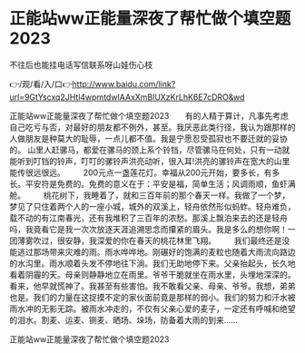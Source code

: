 # 正能站ww正能量深夜了帮忙做个填空题2023
不往后也能挂电话写信联系呀山娃伤心枝

👉/观/看/入/口👉http://www.baidu.com/link?url=9GtYscxq2JHtl4wpmtdwIAAxXmBlUXzKrLhK6E7cDRO&wd

正能站ww正能量深夜了帮忙做个填空题2023　　有的人精于算计，凡事先考虑自己吃亏与否，对最好的朋友都不例外，甚至。我厌恶此类行径，我认为跟那样的人做朋友是种莫大的耻辱，一点儿都不值。我是宁愿忍受孤寂也不要迁就的妥协的。
山里人赶骡马，都爱在骡马的颈上系个铃铛，尽管骡马在何处，只有一动就能听到叮铛的铃声，叮叮的骡铃声洪亮动听，很入耳!洪亮的骡铃声在宽大的山里能传很远很远。
　　200元点一盏莲花灯。幸福从200元开始，要多长，有多长。平安符是免费的。免费的意义在于：平安是福，简单生活；风调雨顺，鱼虾满舱。
　　桃花树下，我睡着了，就和三百年前的那个春天一样。我做了一个梦，梦见了只住着两个人的一座小城，城外的双溪上，轻舟依然形似蚂蚱。轻舟难负，载不动的有江南春光，还有我堆积了三百年的浓愁。那溪上飘泊来去的还是轻舟吗，我竟看它是我一次次放逐天涯追溯思念而攥紧的眉头。我是多么的想你啊！一团薄雾吹过，很安静，我深爱的你在春天的桃花林里飞翔。
　　我们最终还是没能逃过那场带来灾难的雨。雨水哗哗地。刚碾好的饱满的麦粒也随着大雨流向路边的水沟里。雨水顺着头发不停地往下淌。我们无助地停下来。父亲抬起头，长久地看着阴霾的天。母亲则静静地立在雨里。爷爷干脆就坐在雨水里，头埋地深深的。看来，他早就慌神了。我甚至有些害怕。我不敢看父亲、母亲、爷爷。我想，弟弟也是。我们的力量在这捉摸不定的家伙面前竟是那样的弱小。我们的努力和汗水被雨水冲的无影无踪。被雨水冲走的，不仅有父亲心爱的麦子，一定还有呼喊和绝望的泪水。割麦、运麦、铡麦、晒场、垛场，防备着大雨的到来……

正能站ww正能量深夜了帮忙做个填空题2023
